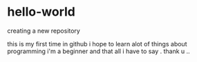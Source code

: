 # hello-world
 creating a new repository


this is my first time in github i hope to learn alot of things about programming
i'm a beginner and that all i have to say . 
thank u ..
